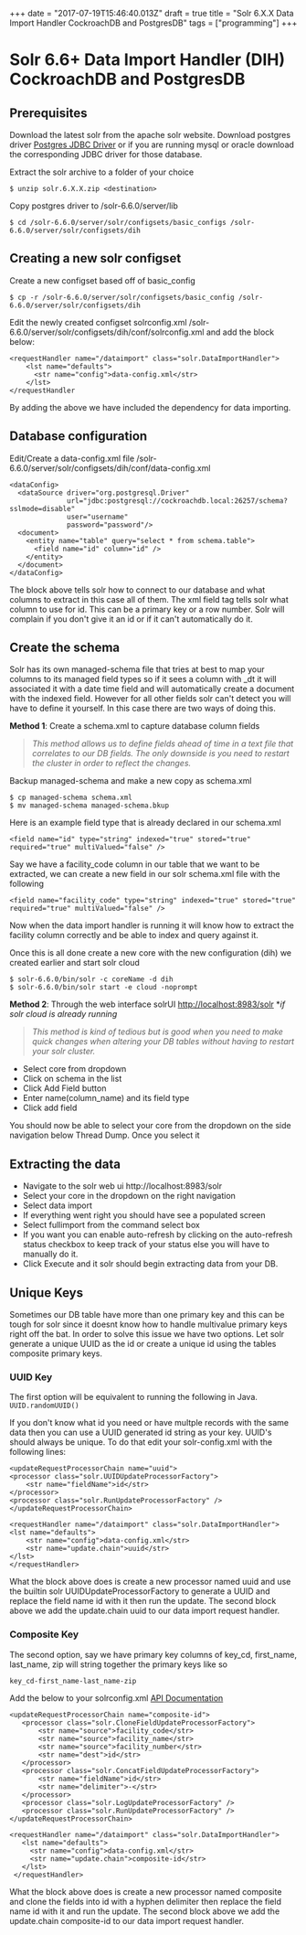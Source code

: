 +++
date = "2017-07-19T15:46:40.013Z"
draft = true
title = "Solr 6.X.X Data Import Handler CockroachDB and PostgresDB"
tags = ["programming"]
+++

# Solr 6.6+ Data Import Handler (DIH) CockroachDB and PostgresDB

## Prerequisites
Download the latest solr from the apache solr website.
Download postgres driver [Postgres JDBC Driver](https://jdbc.postgresql.org/download/postgresql-42.1.1.jar) or if you are running mysql or oracle download the corresponding JDBC driver for those database.

Extract the solr archive to a folder of your choice
```
$ unzip solr.6.X.X.zip <destination>
```

Copy postgres driver to /solr-6.6.0/server/lib 
```
$ cd /solr-6.6.0/server/solr/configsets/basic_configs /solr-6.6.0/server/solr/configsets/dih
```

## Creating a new solr configset


Create a new configset based off of basic_config
```
$ cp -r /solr-6.6.0/server/solr/configsets/basic_config /solr-6.6.0/server/solr/configsets/dih
```

Edit the newly created configset solrconfig.xml /solr-6.6.0/server/solr/configsets/dih/conf/solrconfig.xml and add the block below:
```
<requestHandler name="/dataimport" class="solr.DataImportHandler">
    <lst name="defaults">
      <str name="config">data-config.xml</str>
    </lst>
</requestHandler
```

By adding the above we have included the dependency for data importing.

## Database configuration

Edit/Create a data-config.xml file /solr-6.6.0/server/solr/configsets/dih/conf/data-config.xml
```
<dataConfig>
  <dataSource driver="org.postgresql.Driver"
              url="jdbc:postgresql://cockroachdb.local:26257/schema?sslmode=disable"
              user="username" 
              password="password"/>
  <document>
    <entity name="table" query="select * from schema.table">
      <field name="id" column="id" />
    </entity>
  </document>
</dataConfig>
```

The block above tells solr how to connect to our database and what columns to extract in this case all of them. The xml field tag tells solr what column to use for id. This can be a primary key or a row number. Solr will complain if you don't give it an id or if it can't automatically do it.

## Create the schema
Solr has its own managed-schema file that tries at best to map your columns to its managed field types so if it sees a column with _dt it will associated it with a date time field and will automatically create a document with the indexed field. However for all other fields solr can't detect you will have to define it yourself. In this case there are two ways of doing this.

**Method 1**: Create a schema.xml to capture database column fields

> *This method allows us to define fields ahead of time in a text file that correlates to our DB fields. The only downside is you need to restart the cluster in order to reflect the changes.*

Backup managed-schema and make a new copy as schema.xml
```
$ cp managed-schema schema.xml
$ mv managed-schema managed-schema.bkup
```

Here is an example field type that is already declared in our schema.xml

```<field name="id" type="string" indexed="true" stored="true" required="true" multiValued="false" />```

Say we have a facility_code column in our table that we want to be extracted, we can create a new field in our solr schema.xml file with the following

```<field name="facility_code" type="string" indexed="true" stored="true" required="true" multiValued="false" />```

Now when the data import handler is running it will know how to extract the facility column correctly and be able to index and query against it.

Once this is all done create a new core with the new configuration (dih) we created earlier and start solr cloud
```
$ solr-6.6.0/bin/solr -c coreName -d dih 
$ solr-6.6.0/bin/solr start -e cloud -noprompt
```

**Method 2**: Through the web interface solrUI [http://localhost:8983/solr](http://localhost:8983/solr) **if solr cloud is already running*

> *This method is kind of tedious but is good when you need to make quick changes when altering your DB tables without having to restart your solr cluster.*

- Select core from dropdown
- Click on schema in the list
- Click Add Field button
- Enter name(column_name) and its field type
- Click add field


You should now be able to select your core from the dropdown on the side navigation below Thread Dump. Once you select it 

## Extracting the data
- Navigate to the solr web ui http://localhost:8983/solr
- Select your core in the dropdown on the right navigation
- Select data import
- If everything went right you should have see a populated screen
- Select fullimport from the command select box
- If you want you can enable auto-refresh by clicking on the auto-refresh status checkbox to keep track of your status else you will have to manually do it.
- Click Execute and it solr should begin extracting data from your DB.


## Unique Keys
Sometimes our DB table have more than one primary key and this can be tough for solr since it doesnt know how to handle multivalue primary keys right off the bat. In order to solve this issue we have two options. 
Let solr generate a unique UUID as the id or create a unique id using the tables composite primary keys.

### UUID Key
The first option will be equivalent to running the following in Java. ```UUID.randomUUID()```

If you don't know what id you need or have multple records with the same data then you can use a UUID generated id string as your key.
UUID's should always be unique. To do that edit your solr-config.xml with the following lines:

```
<updateRequestProcessorChain name="uuid">
<processor class="solr.UUIDUpdateProcessorFactory">
    <str name="fieldName">id</str>
</processor>
<processor class="solr.RunUpdateProcessorFactory" />
</updateRequestProcessorChain>

<requestHandler name="/dataimport" class="solr.DataImportHandler">
<lst name="defaults">
    <str name="config">data-config.xml</str>
    <str name="update.chain">uuid</str>      
</lst>
</requestHandler>
```

What the block above does is create a new processor named uuid and use the builtin solr UUIDUpdateProcessorFactory to generate a UUID and replace the field name id with it then run the update.
The second block above we add the update.chain uuid to our data import request handler.

### Composite Key
The second option, say we have primary key columns of key_cd, first_name, last_name, zip will string together the primary keys like so
```
key_cd-first_name-last_name-zip
```

Add the below to your solrconfig.xml
[API Documentation](https://lucene.apache.org/solr/6_6_0/solr-core/org/apache/solr/update/processor/CloneFieldUpdateProcessorFactory.html)
 ```
<updateRequestProcessorChain name="composite-id">
    <processor class="solr.CloneFieldUpdateProcessorFactory">
        <str name="source">facility_code</str>
        <str name="source">facility_name</str>
        <str name="source">facility_number</str>
        <str name="dest">id</str>
    </processor>
    <processor class="solr.ConcatFieldUpdateProcessorFactory">
        <str name="fieldName">id</str>
        <str name="delimiter">-</str>
    </processor>
    <processor class="solr.LogUpdateProcessorFactory" />
    <processor class="solr.RunUpdateProcessorFactory" />
</updateRequestProcessorChain>

<requestHandler name="/dataimport" class="solr.DataImportHandler">
    <lst name="defaults">
      <str name="config">data-config.xml</str>
      <str name="update.chain">composite-id</str>      
    </lst>
  </requestHandler>
```
What the block above does is create a new processor named composite and clone the fields into id with a hyphen delimiter then replace the field name id with it and run the update.
The second block above we add the update.chain composite-id to our data import request handler.